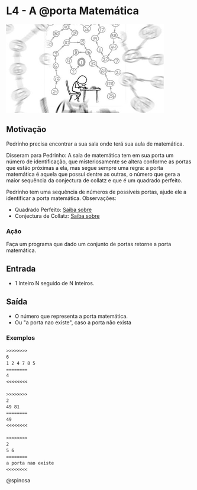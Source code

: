 # L4 - A @porta Matemática

![_](cover.jpg)

Motivação
---------

Pedrinho precisa encontrar a sua sala onde terá sua aula de matemática.

Disseram para Pedrinho: A sala de matemática tem em sua porta um número de identificação, que misteriosamente se altera conforme as portas que estão próximas a ela, mas segue sempre uma regra: a porta matemática é aquela que possui dentre as outras, o número que gera a maior sequência da conjectura de collatz e que é um quadrado perfeito. 

Pedrinho tem uma sequência de números de possíveis portas, ajude ele a identificar a porta matemática. Observações:

- Quadrado Perfeito: [Saiba
sobre](https://www.todamateria.com.br/quadrado-perfeito)
- Conjectura de Collatz: [Saiba
sobre](https://pt.wikipedia.org/wiki/Conjectura_de_Collatz)

### Ação

Faça um programa que dado um conjunto de portas retorne a porta matemática.

## Entrada

-   1 Inteiro N seguido de N Inteiros.

## Saída

-   O número que representa a porta matemática.
-   Ou \"a porta nao existe\", caso a porta não exista

### Exemplos

``` txt
>>>>>>>>
6
1 2 4 7 8 5
========
4
<<<<<<<<

>>>>>>>>
2
49 81
========
49
<<<<<<<<

>>>>>>>>
2
5 6
========
a porta nao existe
<<<<<<<<
```

@spinosa